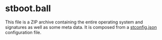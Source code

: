 # stboot.ball

This file is a ZIP archive containing the entire operating system and signatures as well as some meta data. It is composed from a [stconfig.json](stconfig-and-bootball.md) configuration file.


